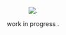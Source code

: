 <p align="center"

![.](https://gifs.crd.co/assets/images/gallery09/3a6faaaa.gif?v=ef433a6f)

<p align="center"
  
work in progress .
